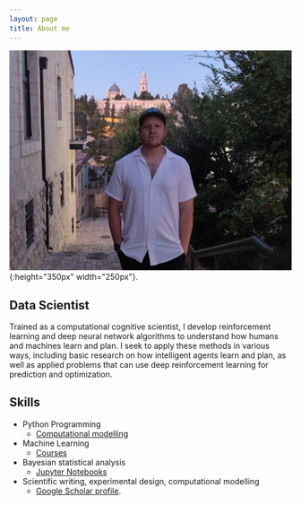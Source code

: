 ```yaml
---
layout: page
title: About me
---
```


![mypic](assets/img/me.jpg){:height="350px" width="250px"}. 

## Data Scientist

Trained as a computational cognitive scientist, I develop reinforcement learning and deep neural network algorithms to understand how humans and machines learn and plan. I seek to apply these methods in various ways, including basic research on how intelligent agents learn and plan, as well as applied problems that can use deep reinforcement learning for prediction and optimization.


## Skills

- Python Programming 
	- [Computational modelling](https://github.com/psharp1289/multigoal_RL)
- Machine Learning 
	- [Courses](https://www.coursera.org/account/accomplishments/certificate/CE3X3Q35HRHS)
- Bayesian statistical analysis 
	- [Jupyter Notebooks](https://github.com/psharp1289/hierarchical-bayesian-modeling/)
- Scientific writing, experimental design, computational modelling
	- [Google Scholar profile](https://scholar.google.com/citations?user=KXU4cS8AAAAJ&hl=en).


